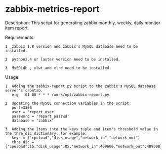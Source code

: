 zabbix-metrics-report
=============
Description:
  This script for generating zabbix monthly, weekly, daily monitor item report.

Requirements:
    
    1  zabbix 1.8 version and zabbix's MySQL database need to be installed.
    
    2  python2.4 or laster version need to be installed.
    
    3  MySQLdb , xlwt and xlrd need to be installed.

Usage:

    1  Adding the zabbix-report.py script to the zabbix's MySQL database server's crontab.
       e.g   01 00 * * * /work/opt/zabbix-report.py

    2  Updating the MySQL connection variables in the script:
       port=3306
       user = 'report_user'
       password = 'report_passwd'
       database = 'zabbix'
    
    3  Adding the Items into the keys tuple and Item's threshold value in the thre_dic dictionary, for example.
       keys = ("cpuload","disk_usage","network_in","network_out")
       thre_dic = {"cpuload":15,"disk_usage":85,"network_in":409600,"network_out":409600}
